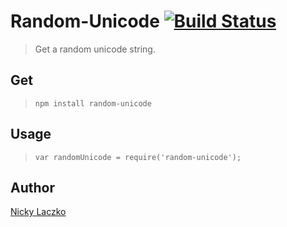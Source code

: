 # Random-Unicode [![Build Status](https://travis-ci.org/RivalNick/random-unicode.svg?branch=master)](https://travis-ci.org/RivalNick/random-unicode)
> Get a random unicode string.

## Get
>``npm install random-unicode``

## Usage
> ``var randomUnicode = require('random-unicode');``

## Author
<a href="https://github.com/RivalNick" target="_blank">Nicky Laczko</a>